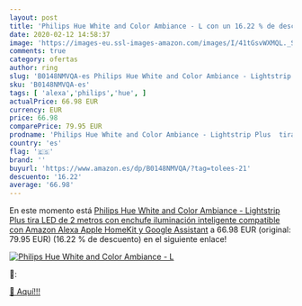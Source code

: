```yaml
---
layout: post
title: 'Philips Hue White and Color Ambiance - L con un 16.22 % de descuento'
date: 2020-02-12 14:58:37
image: 'https://images-eu.ssl-images-amazon.com/images/I/41tGsvWXMQL._SL200_.jpg'
comments: true
category: ofertas
author: ring
slug: 'B0148NMVQA-es Philips Hue White and Color Ambiance - Lightstrip Plus...'
sku: 'B0148NMVQA-es'
tags: [ 'alexa','philips','hue', ]
actualPrice: 66.98 EUR
currency: EUR
price: 66.98
comparePrice: 79.95 EUR
prodname: 'Philips Hue White and Color Ambiance - Lightstrip Plus  tira LED de 2 metros con enchufe  iluminación inteligente  compatible con Amazon Alexa  Apple HomeKit y Google Assistant'
country: 'es'
flag: '🇪🇸'
brand: ''
buyurl: 'https://www.amazon.es/dp/B0148NMVQA/?tag=tolees-21'
descuento: '16.22'
average: '66.98'
---
```


En este momento está [Philips Hue White and Color Ambiance - Lightstrip Plus  tira LED de 2 metros con enchufe  iluminación inteligente  compatible con Amazon Alexa  Apple HomeKit y Google Assistant](https://www.amazon.es/dp/B0148NMVQA/?tag=tolees-21) a 66.98 EUR (original: 79.95 EUR) (16.22 %  de descuento) en el siguiente enlace!

[![Philips Hue White and Color Ambiance - L](https://images-eu.ssl-images-amazon.com/images/I/41tGsvWXMQL._SL200_.jpg)](https://www.amazon.es/dp/B0148NMVQA/?tag=tolees-21)

🔎:


[🛒 Aquí!!!](https://www.amazon.es/dp/B0148NMVQA/?tag=tolees-21)

